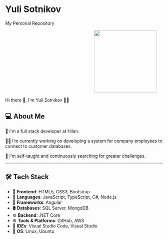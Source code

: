 # Yuli Sotnikov
My Personal Repository

<div style="text-align: right;">
  <img src="https://i.giphy.com/media/v1.Y2lkPTc5MGI3NjExNHRnZ2FxMWdhOXR3MXgyYmJ3d2xqeGs0eWI2dm9iZW95OTQybXpoaSZlcD12MV9pbnRlcm5hbF9naWZfYnlfaWQmY3Q9Zw/NytMLKyiaIh6VH9SPm/giphy.gif" width="200" style="margin-right: 20px;" />
</div>

Hi there 👋, I'm Yuli Sotnikov 👨‍💻

## 💻 About Me
💼 I'm a full stack developer at Hilan.

🐱‍🏍 I’m currently working on developing a system for company employees to connect to customer databases.

💪 I'm self-taught and continuously searching for greater challenges.

---

## 🛠 Tech Stack
* 🎨 **Frontend**: HTML5, CSS3, Bootstrap
* 🧰 **Languages**: JavaScript, TypeScript, C#, Node.js
* 🧰 **Frameworks**: Angular
* 🛢 **Databases**: SQL Server, MongoDB
* ⚙️ **Backend**: .NET Core
* ⚙️ **Tools & Platforms**: GitHub, AWS
* 🔧 **IDEs**: Visual Studio Code, Visual Studio
* 🔧 **OS**: Linux, Ubuntu
